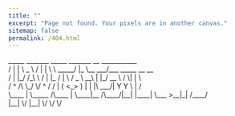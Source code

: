 ```yaml
---
title: ""
excerpt: "Page not found. Your pixels are in another canvas."
sitemap: false
permalink: /404.html
---
```

<p>
   _____  _______      _____    _______          __    ___________                    <br>
  /  |  | \   _  \    /  |  |   \      \   _____/  |_  \__    ___/___   _____  __ __  <br>
 /   |  |_/  /_\  \  /   |  |_  /   |   \ /  _ \   __\   |    |_/ __ \ /     \|  |  \ <br>
/    ^   /\  \_/   \/    ^   / /    |    (  <_> )  |     |    |\  ___/|  Y Y  \  |  / <br>
\____   |  \_____  /\____   |  \____|__  /\____/|__|     |____| \___  >__|_|  /____/  <br>
     |__|        \/      |__|          \/                           \/      \/        <br>
     <br>
   </p>

<script type="text/javascript">
  var GOOG_FIXURL_LANG = 'en';
  var GOOG_FIXURL_SITE = '{{ site.url }}'
</script>
<script type="text/javascript"
  src="//linkhelp.clients.google.com/tbproxy/lh/wm/fixurl.js">
</script>
